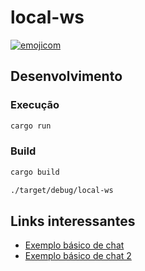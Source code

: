 # local-ws

[![emojicom](https://img.shields.io/badge/emojicom-%F0%9F%90%9B%20%F0%9F%86%95%20%F0%9F%92%AF%20%F0%9F%91%AE%20%F0%9F%86%98%20%F0%9F%92%A4-%23fff)](http://neni.dev/emojicom)

<!-- Servidor websocket que deixo rodando localmente em casa -->

<!-- Utilizado para: -->
<!-- - [Sintoniapp](https://github.com/nenitf/sintoniapp) -->

<!-- ## Utilização -->

<!-- 1. Baixe o [executável](https://github.com/nenitf/local-ws/releases/latest) -->
<!-- 2. Execute-o (ex: ``./local-ws``) -->
<!-- 3. Acesse a página principal `localhost:3030` -->

## Desenvolvimento

<!-- ### Ambiente -->

### Execução

```sh
cargo run
```

### Build

```sh
cargo build
```

```sh
./target/debug/local-ws
```

## Links interessantes

- [Exemplo básico de chat](https://github.com/seanmonstar/warp/blob/master/examples/websockets_chat.rs)
- [Exemplo básico de chat 2](https://github.com/altonotch/rust-warp-websockets-example)
